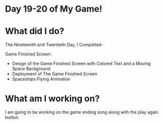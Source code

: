 # Day 19-20 of My Game!

# What did I do?

The Nineteenth and Twentieth Day, I Completed-

Game Finished Screen:

* Design of the Game Finished Screen with Colored Text and a Moving Space Background
* Deployment of The Game Finished Screen 
* Spaceships Flying Animation

# What am I working on? 

I am going to be working on the game ending song along with the play again button. 
